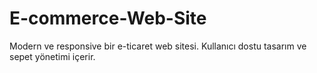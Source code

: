 # E-commerce-Web-Site
 Modern ve responsive bir e-ticaret web sitesi. Kullanıcı dostu tasarım ve sepet yönetimi içerir.
